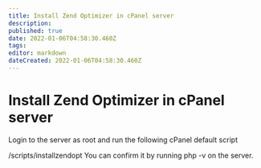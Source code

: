 ```yaml
---
title: Install Zend Optimizer in cPanel server
description: 
published: true
date: 2022-01-06T04:58:30.460Z
tags: 
editor: markdown
dateCreated: 2022-01-06T04:58:30.460Z
---
```


# Install Zend Optimizer in cPanel server

Login to the server as root and run the following cPanel default script

/scripts/installzendopt
You can confirm it by running php -v on the server.